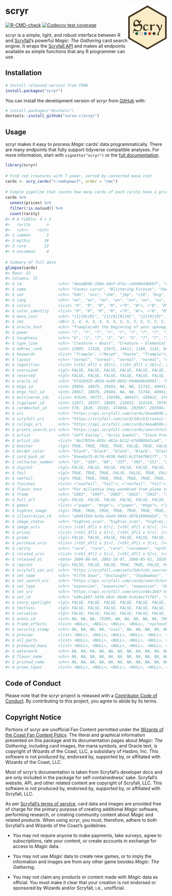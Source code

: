 
<!-- README.md is generated from README.Rmd. Please edit that file -->

# scryr <a href="https://curso-r.github.io/scryr/"><img src="man/figures/logo.png" align="right" height="138" /></a>

<!-- badges: start -->

[![R-CMD-check](https://github.com/curso-r/scryr/workflows/R-CMD-check/badge.svg)](https://github.com/curso-r/scryr/actions)
[![Codecov test
coverage](https://codecov.io/gh/curso-r/scryr/branch/main/graph/badge.svg)](https://app.codecov.io/gh/curso-r/scryr?branch=main)
<!-- badges: end -->

scryr is a simple, light, and robust interface between R and
[Scryfall](https://scryfall.com/)’s powerful *Magic: The Gathering* card
search engine. It wraps the [Scryfall
API](https://scryfall.com/docs/api) and makes all endpoints available as
simple functions that any R programmer can use.

## Installation

``` r
# Install released version from CRAN
install.packages("scryr")
```

You can install the development version of scryr from
[GitHub](https://github.com/) with:

``` r
# install.packages("devtools")
devtools::install_github("curso-r/scryr")
```

## Usage

scryr makes it easy to process *Magic* cards’ data programmatically.
There are many endpoints that fully support tidyverse compatible
analyses. For more information, start with `vignette("scryr")` or the
[full documentation](https://curso-r.github.io/scryr/).

``` r
library(scryr)

# Find red creatures with 7 power, sorted by converted mana cost
cards <- scry_cards("c:red+pow=7", order = "cmc")

# Simple pipeline that counts how many cards of each rarity have a price
cards %>%
  unnest(prices) %>%
  filter(!is.na(usd)) %>%
  count(rarity)
#> # A tibble: 4 × 2
#>   rarity       n
#>   <chr>    <int>
#> 1 common       5
#> 2 mythic      16
#> 3 rare        22
#> 4 uncommon     4

# Summary of full data
glimpse(cards)
#> Rows: 52
#> Columns: 72
#> $ id                <chr> "deaa0b9b-258e-4daf-8fec-ce64864d6bbf", "e0d…
#> $ name              <chr> "Cosmic Larva", "Blistering Firecat", "Deep-…
#> $ set               <chr> "5dn", "ons", "shm", "jmp", "c16", "bng", "c…
#> $ lang              <chr> "en", "en", "en", "en", "en", "en", "en", "e…
#> $ colors            <list> "R", "R", "R", "R", <"R", "W">, <"B", "R">,…
#> $ color_identity    <list> "R", "R", "R", "R", <"R", "W">, <"B", "R">,…
#> $ mana_cost         <chr> "{1}{R}{R}", "{1}{R}{R}{R}", "{2}{R}{R}", "{…
#> $ cmc               <dbl> 3, 4, 4, 4, 4, 4, 4, 5, 5, 5, 5, 5, 5, 5, 5,…
#> $ oracle_text       <chr> "Trample\nAt the beginning of your upkeep, s…
#> $ power             <chr> "7", "7", "7", "7", "7", "7", "7", "7", "7",…
#> $ toughness         <chr> "6", "1", "7", "3", "4", "5", "7", "7", "7",…
#> $ type_line         <chr> "Creature — Beast", "Creature — Elemental Ca…
#> $ edhrec_rank       <int> 12005, 11426, 15672, 14411, 1109, 2141, 8418…
#> $ keywords          <list> "Trample", <"Morph", "Haste", "Trample">, <…
#> $ layout            <chr> "normal", "normal", "normal", "normal", "nor…
#> $ legalities        <list> [<tbl_df[1 x 18]>], [<tbl_df[1 x 18]>], [<t…
#> $ oversized         <lgl> FALSE, FALSE, FALSE, FALSE, FALSE, FALSE, FA…
#> $ reserved          <lgl> FALSE, FALSE, FALSE, FALSE, FALSE, FALSE, FA…
#> $ oracle_id         <chr> "97428d25-d850-4a98-8852-9440e06a9091", "b35…
#> $ mtgo_id           <int> 20656, 18075, 29603, NA, NA, 51743, 40641, 3…
#> $ mtgo_foil_id      <int> 20657, 18076, 29604, NA, NA, 51744, 40961, 3…
#> $ multiverse_ids    <list> 43529, 39737, 159396, 489527, 420822, 37852…
#> $ tcgplayer_id      <int> 11871, 10357, 18605, 216652, 124134, 78745, …
#> $ cardmarket_id     <int> 579, 1820, 19103, 474694, 293507, 265594, 24…
#> $ uri               <chr> "https://api.scryfall.com/cards/deaa0b9b-258…
#> $ scryfall_uri      <chr> "https://scryfall.com/card/5dn/63/cosmic-lar…
#> $ rulings_uri       <chr> "https://api.scryfall.com/cards/deaa0b9b-258…
#> $ prints_search_uri <chr> "https://api.scryfall.com/cards/search?order…
#> $ artist            <chr> "Jeff Easley", "Arnie Swekel", "Steve Presco…
#> $ artist_ids        <list> "da17055e-693c-461a-b132-67dd88b42ca6", "af…
#> $ booster           <lgl> TRUE, TRUE, TRUE, TRUE, FALSE, TRUE, FALSE, …
#> $ border_color      <chr> "black", "black", "black", "black", "black",…
#> $ card_back_id      <chr> "0aeebaf5-8c7d-4636-9e82-8c27447861f7", "0ae…
#> $ collector_number  <chr> "63", "189", "89", "337", "205", "151", "221…
#> $ digital           <lgl> FALSE, FALSE, FALSE, FALSE, FALSE, FALSE, FA…
#> $ foil              <lgl> TRUE, TRUE, TRUE, FALSE, FALSE, TRUE, FALSE,…
#> $ nonfoil           <lgl> TRUE, TRUE, TRUE, TRUE, TRUE, TRUE, TRUE, TR…
#> $ finishes          <list> <"nonfoil", "foil">, <"nonfoil", "foil">, <…
#> $ flavor_text       <chr> "For millennia they wandered from plane to p…
#> $ frame             <chr> "2003", "1997", "2003", "2015", "2015", "200…
#> $ full_art          <lgl> FALSE, FALSE, FALSE, FALSE, FALSE, FALSE, FA…
#> $ games             <list> <"paper", "mtgo">, <"paper", "mtgo">, <"pap…
#> $ highres_image     <lgl> TRUE, TRUE, TRUE, TRUE, TRUE, TRUE, TRUE, TR…
#> $ illustration_id   <chr> "a9d4728d-bc0a-4a44-9943-587b10994d2d", "6dd…
#> $ image_status      <chr> "highres_scan", "highres_scan", "highres_sca…
#> $ image_uris        <list> [<tbl_df[1 x 6]>], [<tbl_df[1 x 6]>], [<tbl…
#> $ prices            <list> [<tbl_df[1 x 5]>], [<tbl_df[1 x 5]>], [<tbl…
#> $ promo             <lgl> FALSE, FALSE, FALSE, FALSE, FALSE, FALSE, FA…
#> $ purchase_uris     <list> [<tbl_df[1 x 3]>], [<tbl_df[1 x 3]>], [<tbl…
#> $ rarity            <chr> "rare", "rare", "rare", "uncommon", "mythic"…
#> $ related_uris      <list> [<tbl_df[1 x 5]>], [<tbl_df[1 x 5]>], [<tbl…
#> $ released_at       <date> 2004-06-04, 2002-10-07, 2008-05-02, 2020-07…
#> $ reprint           <lgl> FALSE, FALSE, FALSE, TRUE, TRUE, FALSE, FALS…
#> $ scryfall_set_uri  <chr> "https://scryfall.com/sets/5dn?utm_source=ap…
#> $ set_name          <chr> "Fifth Dawn", "Onslaught", "Shadowmoor", "Ju…
#> $ set_search_uri    <chr> "https://api.scryfall.com/cards/search?order…
#> $ set_type          <chr> "expansion", "expansion", "expansion", "draf…
#> $ set_uri           <chr> "https://api.scryfall.com/sets/e4bc1b87-5476…
#> $ set_id            <chr> "e4bc1b87-5476-463c-8640-4c414ecf1763", "914…
#> $ story_spotlight   <lgl> FALSE, FALSE, FALSE, FALSE, FALSE, FALSE, FA…
#> $ textless          <lgl> FALSE, FALSE, FALSE, FALSE, FALSE, FALSE, FA…
#> $ variation         <lgl> FALSE, FALSE, FALSE, FALSE, FALSE, FALSE, FA…
#> $ arena_id          <int> NA, NA, NA, 72399, NA, NA, NA, NA, NA, 70655…
#> $ frame_effects     <list> <NULL>, <NULL>, <NULL>, <NULL>, "nyxtouched…
#> $ security_stamp    <chr> NA, NA, NA, NA, "oval", NA, NA, NA, NA, NA, …
#> $ preview           <list> <NULL>, <NULL>, <NULL>, <NULL>, <NULL>, <NU…
#> $ all_parts         <list> <NULL>, <NULL>, <NULL>, <NULL>, <NULL>, <NU…
#> $ produced_mana     <list> <NULL>, <NULL>, <NULL>, <NULL>, <NULL>, <NU…
#> $ watermark         <chr> NA, NA, NA, NA, NA, NA, NA, NA, NA, NA, NA, …
#> $ flavor_name       <chr> NA, NA, NA, NA, NA, NA, NA, NA, NA, NA, NA, …
#> $ printed_name      <chr> NA, NA, NA, NA, NA, NA, NA, NA, NA, NA, NA, …
#> $ promo_types       <list> <NULL>, <NULL>, <NULL>, <NULL>, <NULL>, <NU…
```

## Code of Conduct

Please note that the scryr project is released with a [Contributor Code
of Conduct](https://curso-r.github.io/scryr/CODE_OF_CONDUCT.html). By
contributing to this project, you agree to abide by its terms.

## Copyright Notice

Portions of scryr are unofficial Fan Content permitted under the
[Wizards of the Coast Fan Content
Policy](https://company.wizards.com/en/legal/fancontentpolicy). The
literal and graphical information presented on this package and its
documentation pages about *Magic: The Gathering*, including card images,
the mana symbols, and Oracle text, is copyright of Wizards of the Coast,
LLC, a subsidiary of Hasbro, Inc. This software is not produced by,
endorsed by, supported by, or affiliated with Wizards of the Coast, LLC.

Most of scryr’s documentation is taken from Scryfall’s developer docs
and are only included in the package for self-containedness’ sake.
Scryfall’s website, API, and other related content are copyright of
Scryfall, LLC. This software is not produced by, endorsed by, supported
by, or affiliated with Scryfall, LLC.

As per [Scryfall’s terms of service](https://scryfall.com/docs/terms),
card data and images are provided free of charge for the primary purpose
of creating additional *Magic* software, performing research, or
creating community content about *Magic* and related products. When
using scryr, you must, therefore, adhere to both Scryfall’s and Wizards
of the Coast’s guidelines:

-   You may not require anyone to make payments, take surveys, agree to
    subscriptions, rate your content, or create accounts in exchange for
    access to *Magic* data.

-   You may not use *Magic* data to create new games, or to imply the
    information and images are from any other game besides *Magic: The
    Gathering*.

-   You may not claim any products or content made with *Magic* data as
    official. You must make it clear that your creation is not endorsed
    or sponsored by Wizards and/or Scryfall, i.e., unofficial.
